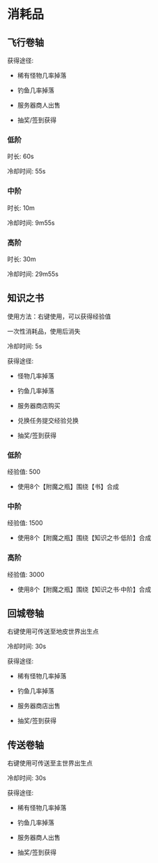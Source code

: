 <!--
 * @Author: Moraxyc me@morax.icu
 * @Date: 2023-05-28 00:07:38
 * @LastEditors: Moraxyc me@morax.icu
 * @LastEditTime: 2023-06-21 22:33:43
 * @FilePath: /docs/docs/item/Consumables.md
 * @Description: 
 * 
 * Copyright (c) 2023 by Moraxyc, All Rights Reserved. 
-->
# 消耗品

## **飞行卷轴**

获得途径:

 - 稀有怪物几率掉落

 - 钓鱼几率掉落

 - 服务器商人出售

 - 抽奖/签到获得
### <skyblue>低阶</skyblue>
时长: 60s

冷却时间: 55s

### <purple>中阶</purple>
时长: 10m

冷却时间: 9m55s

### <red>高阶</red>
时长: 30m

冷却时间: 29m55s

## **知识之书**

使用方法：右键使用，可以获得经验值

一次性消耗品，使用后消失

冷却时间: 5s

获得途径:

 - 怪物几率掉落

 - 钓鱼几率掉落

 - 服务器商店购买

 - 兑换任务提交经验兑换

 - 抽奖/签到获得

### <skyblue>低阶</skyblue>
经验值: 500

 - 使用8个【附魔之瓶】围绕【书】合成

### <purple>中阶</purple>
经验值: 1500

 - 使用8个【附魔之瓶】围绕【知识之书·<skyblue>低阶</skyblue>】合成

### <red>高阶</red>
经验值: 3000

 - 使用8个【附魔之瓶】围绕【知识之书·<purple>中阶</purple>】合成

## 回城卷轴

右键使用可传送至地皮世界出生点

冷却时间: 30s

获得途径:

 - 稀有怪物几率掉落

 - 钓鱼几率掉落

 - 服务器商店出售

 - 抽奖/签到获得

## 传送卷轴

右键使用可传送至主世界出生点

冷却时间: 30s

获得途径:

 - 稀有怪物几率掉落

 - 钓鱼几率掉落

 - 服务器商人出售

 - 抽奖/签到获得


